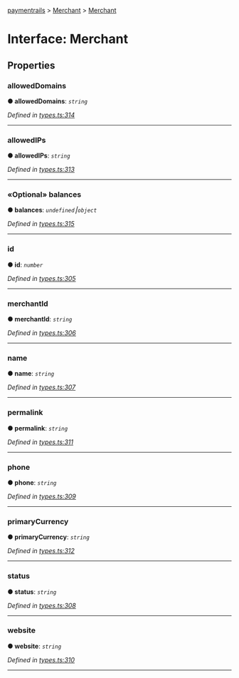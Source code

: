 [paymentrails](../README.md) > [Merchant](../modules/merchant.md) > [Merchant](../interfaces/merchant.merchant-1.md)



# Interface: Merchant


## Properties
<a id="alloweddomains"></a>

###  allowedDomains

**●  allowedDomains**:  *`string`* 

*Defined in [types.ts:314](https://github.com/PaymentRails/javascript-sdk/blob/9b4ee77/lib/types.ts#L314)*





___

<a id="allowedips"></a>

###  allowedIPs

**●  allowedIPs**:  *`string`* 

*Defined in [types.ts:313](https://github.com/PaymentRails/javascript-sdk/blob/9b4ee77/lib/types.ts#L313)*





___

<a id="balances"></a>

### «Optional» balances

**●  balances**:  *`undefined`⎮`object`* 

*Defined in [types.ts:315](https://github.com/PaymentRails/javascript-sdk/blob/9b4ee77/lib/types.ts#L315)*





___

<a id="id"></a>

###  id

**●  id**:  *`number`* 

*Defined in [types.ts:305](https://github.com/PaymentRails/javascript-sdk/blob/9b4ee77/lib/types.ts#L305)*





___

<a id="merchantid"></a>

###  merchantId

**●  merchantId**:  *`string`* 

*Defined in [types.ts:306](https://github.com/PaymentRails/javascript-sdk/blob/9b4ee77/lib/types.ts#L306)*





___

<a id="name"></a>

###  name

**●  name**:  *`string`* 

*Defined in [types.ts:307](https://github.com/PaymentRails/javascript-sdk/blob/9b4ee77/lib/types.ts#L307)*





___

<a id="permalink"></a>

###  permalink

**●  permalink**:  *`string`* 

*Defined in [types.ts:311](https://github.com/PaymentRails/javascript-sdk/blob/9b4ee77/lib/types.ts#L311)*





___

<a id="phone"></a>

###  phone

**●  phone**:  *`string`* 

*Defined in [types.ts:309](https://github.com/PaymentRails/javascript-sdk/blob/9b4ee77/lib/types.ts#L309)*





___

<a id="primarycurrency"></a>

###  primaryCurrency

**●  primaryCurrency**:  *`string`* 

*Defined in [types.ts:312](https://github.com/PaymentRails/javascript-sdk/blob/9b4ee77/lib/types.ts#L312)*





___

<a id="status"></a>

###  status

**●  status**:  *`string`* 

*Defined in [types.ts:308](https://github.com/PaymentRails/javascript-sdk/blob/9b4ee77/lib/types.ts#L308)*





___

<a id="website"></a>

###  website

**●  website**:  *`string`* 

*Defined in [types.ts:310](https://github.com/PaymentRails/javascript-sdk/blob/9b4ee77/lib/types.ts#L310)*





___



